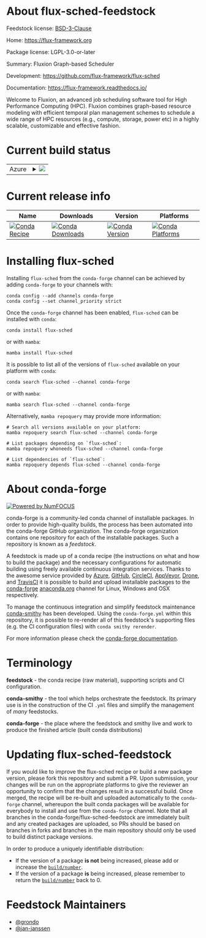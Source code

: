 About flux-sched-feedstock
==========================

Feedstock license: [BSD-3-Clause](https://github.com/conda-forge/flux-sched-feedstock/blob/main/LICENSE.txt)

Home: https://flux-framework.org

Package license: LGPL-3.0-or-later

Summary: Fluxion Graph-based Scheduler

Development: https://github.com/flux-framework/flux-sched

Documentation: https://flux-framework.readthedocs.io/

Welcome to Fluxion, an advanced job scheduling software tool for
High Performance Computing (HPC). Fluxion combines graph-based
resource modeling with efficient temporal plan management schemes to
schedule a wide range of HPC resources (e.g., compute, storage, power
etc) in a highly scalable, customizable and effective fashion.


Current build status
====================


<table>
    
  <tr>
    <td>Azure</td>
    <td>
      <details>
        <summary>
          <a href="https://dev.azure.com/conda-forge/feedstock-builds/_build/latest?definitionId=19290&branchName=main">
            <img src="https://dev.azure.com/conda-forge/feedstock-builds/_apis/build/status/flux-sched-feedstock?branchName=main">
          </a>
        </summary>
        <table>
          <thead><tr><th>Variant</th><th>Status</th></tr></thead>
          <tbody><tr>
              <td>linux_64_python3.10.____cpython</td>
              <td>
                <a href="https://dev.azure.com/conda-forge/feedstock-builds/_build/latest?definitionId=19290&branchName=main">
                  <img src="https://dev.azure.com/conda-forge/feedstock-builds/_apis/build/status/flux-sched-feedstock?branchName=main&jobName=linux&configuration=linux%20linux_64_python3.10.____cpython" alt="variant">
                </a>
              </td>
            </tr><tr>
              <td>linux_64_python3.11.____cpython</td>
              <td>
                <a href="https://dev.azure.com/conda-forge/feedstock-builds/_build/latest?definitionId=19290&branchName=main">
                  <img src="https://dev.azure.com/conda-forge/feedstock-builds/_apis/build/status/flux-sched-feedstock?branchName=main&jobName=linux&configuration=linux%20linux_64_python3.11.____cpython" alt="variant">
                </a>
              </td>
            </tr><tr>
              <td>linux_64_python3.12.____cpython</td>
              <td>
                <a href="https://dev.azure.com/conda-forge/feedstock-builds/_build/latest?definitionId=19290&branchName=main">
                  <img src="https://dev.azure.com/conda-forge/feedstock-builds/_apis/build/status/flux-sched-feedstock?branchName=main&jobName=linux&configuration=linux%20linux_64_python3.12.____cpython" alt="variant">
                </a>
              </td>
            </tr><tr>
              <td>linux_64_python3.9.____cpython</td>
              <td>
                <a href="https://dev.azure.com/conda-forge/feedstock-builds/_build/latest?definitionId=19290&branchName=main">
                  <img src="https://dev.azure.com/conda-forge/feedstock-builds/_apis/build/status/flux-sched-feedstock?branchName=main&jobName=linux&configuration=linux%20linux_64_python3.9.____cpython" alt="variant">
                </a>
              </td>
            </tr><tr>
              <td>linux_aarch64_python3.10.____cpython</td>
              <td>
                <a href="https://dev.azure.com/conda-forge/feedstock-builds/_build/latest?definitionId=19290&branchName=main">
                  <img src="https://dev.azure.com/conda-forge/feedstock-builds/_apis/build/status/flux-sched-feedstock?branchName=main&jobName=linux&configuration=linux%20linux_aarch64_python3.10.____cpython" alt="variant">
                </a>
              </td>
            </tr><tr>
              <td>linux_aarch64_python3.11.____cpython</td>
              <td>
                <a href="https://dev.azure.com/conda-forge/feedstock-builds/_build/latest?definitionId=19290&branchName=main">
                  <img src="https://dev.azure.com/conda-forge/feedstock-builds/_apis/build/status/flux-sched-feedstock?branchName=main&jobName=linux&configuration=linux%20linux_aarch64_python3.11.____cpython" alt="variant">
                </a>
              </td>
            </tr><tr>
              <td>linux_aarch64_python3.12.____cpython</td>
              <td>
                <a href="https://dev.azure.com/conda-forge/feedstock-builds/_build/latest?definitionId=19290&branchName=main">
                  <img src="https://dev.azure.com/conda-forge/feedstock-builds/_apis/build/status/flux-sched-feedstock?branchName=main&jobName=linux&configuration=linux%20linux_aarch64_python3.12.____cpython" alt="variant">
                </a>
              </td>
            </tr><tr>
              <td>linux_aarch64_python3.9.____cpython</td>
              <td>
                <a href="https://dev.azure.com/conda-forge/feedstock-builds/_build/latest?definitionId=19290&branchName=main">
                  <img src="https://dev.azure.com/conda-forge/feedstock-builds/_apis/build/status/flux-sched-feedstock?branchName=main&jobName=linux&configuration=linux%20linux_aarch64_python3.9.____cpython" alt="variant">
                </a>
              </td>
            </tr>
          </tbody>
        </table>
      </details>
    </td>
  </tr>
</table>

Current release info
====================

| Name | Downloads | Version | Platforms |
| --- | --- | --- | --- |
| [![Conda Recipe](https://img.shields.io/badge/recipe-flux--sched-green.svg)](https://anaconda.org/conda-forge/flux-sched) | [![Conda Downloads](https://img.shields.io/conda/dn/conda-forge/flux-sched.svg)](https://anaconda.org/conda-forge/flux-sched) | [![Conda Version](https://img.shields.io/conda/vn/conda-forge/flux-sched.svg)](https://anaconda.org/conda-forge/flux-sched) | [![Conda Platforms](https://img.shields.io/conda/pn/conda-forge/flux-sched.svg)](https://anaconda.org/conda-forge/flux-sched) |

Installing flux-sched
=====================

Installing `flux-sched` from the `conda-forge` channel can be achieved by adding `conda-forge` to your channels with:

```
conda config --add channels conda-forge
conda config --set channel_priority strict
```

Once the `conda-forge` channel has been enabled, `flux-sched` can be installed with `conda`:

```
conda install flux-sched
```

or with `mamba`:

```
mamba install flux-sched
```

It is possible to list all of the versions of `flux-sched` available on your platform with `conda`:

```
conda search flux-sched --channel conda-forge
```

or with `mamba`:

```
mamba search flux-sched --channel conda-forge
```

Alternatively, `mamba repoquery` may provide more information:

```
# Search all versions available on your platform:
mamba repoquery search flux-sched --channel conda-forge

# List packages depending on `flux-sched`:
mamba repoquery whoneeds flux-sched --channel conda-forge

# List dependencies of `flux-sched`:
mamba repoquery depends flux-sched --channel conda-forge
```


About conda-forge
=================

[![Powered by
NumFOCUS](https://img.shields.io/badge/powered%20by-NumFOCUS-orange.svg?style=flat&colorA=E1523D&colorB=007D8A)](https://numfocus.org)

conda-forge is a community-led conda channel of installable packages.
In order to provide high-quality builds, the process has been automated into the
conda-forge GitHub organization. The conda-forge organization contains one repository
for each of the installable packages. Such a repository is known as a *feedstock*.

A feedstock is made up of a conda recipe (the instructions on what and how to build
the package) and the necessary configurations for automatic building using freely
available continuous integration services. Thanks to the awesome service provided by
[Azure](https://azure.microsoft.com/en-us/services/devops/), [GitHub](https://github.com/),
[CircleCI](https://circleci.com/), [AppVeyor](https://www.appveyor.com/),
[Drone](https://cloud.drone.io/welcome), and [TravisCI](https://travis-ci.com/)
it is possible to build and upload installable packages to the
[conda-forge](https://anaconda.org/conda-forge) [anaconda.org](https://anaconda.org/)
channel for Linux, Windows and OSX respectively.

To manage the continuous integration and simplify feedstock maintenance
[conda-smithy](https://github.com/conda-forge/conda-smithy) has been developed.
Using the ``conda-forge.yml`` within this repository, it is possible to re-render all of
this feedstock's supporting files (e.g. the CI configuration files) with ``conda smithy rerender``.

For more information please check the [conda-forge documentation](https://conda-forge.org/docs/).

Terminology
===========

**feedstock** - the conda recipe (raw material), supporting scripts and CI configuration.

**conda-smithy** - the tool which helps orchestrate the feedstock.
                   Its primary use is in the construction of the CI ``.yml`` files
                   and simplify the management of *many* feedstocks.

**conda-forge** - the place where the feedstock and smithy live and work to
                  produce the finished article (built conda distributions)


Updating flux-sched-feedstock
=============================

If you would like to improve the flux-sched recipe or build a new
package version, please fork this repository and submit a PR. Upon submission,
your changes will be run on the appropriate platforms to give the reviewer an
opportunity to confirm that the changes result in a successful build. Once
merged, the recipe will be re-built and uploaded automatically to the
`conda-forge` channel, whereupon the built conda packages will be available for
everybody to install and use from the `conda-forge` channel.
Note that all branches in the conda-forge/flux-sched-feedstock are
immediately built and any created packages are uploaded, so PRs should be based
on branches in forks and branches in the main repository should only be used to
build distinct package versions.

In order to produce a uniquely identifiable distribution:
 * If the version of a package **is not** being increased, please add or increase
   the [``build/number``](https://docs.conda.io/projects/conda-build/en/latest/resources/define-metadata.html#build-number-and-string).
 * If the version of a package **is** being increased, please remember to return
   the [``build/number``](https://docs.conda.io/projects/conda-build/en/latest/resources/define-metadata.html#build-number-and-string)
   back to 0.

Feedstock Maintainers
=====================

* [@grondo](https://github.com/grondo/)
* [@jan-janssen](https://github.com/jan-janssen/)

